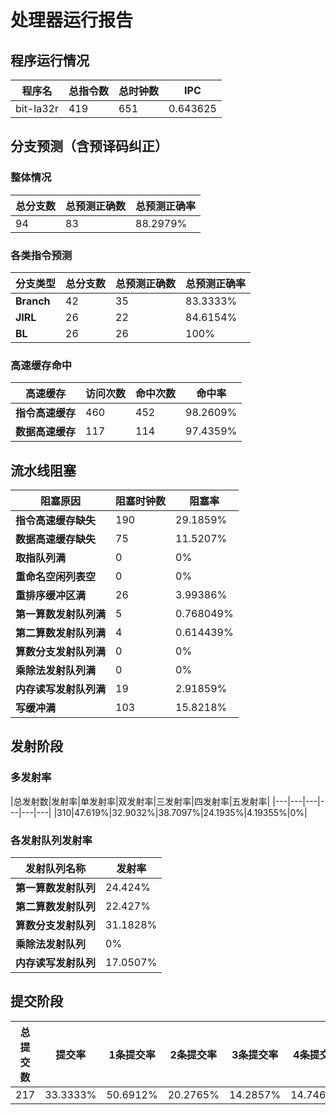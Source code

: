 # 处理器运行报告
## 程序运行情况
|程序名|总指令数|总时钟数|IPC|
|---|---|---|---|
|bit-la32r|419|651|0.643625|

## 分支预测（含预译码纠正）
### 整体情况
|总分支数|总预测正确数|总预测正确率|
|---|---|---|
|94|83|88.2979%|

### 各类指令预测
|分支类型|总分支数|总预测正确数|总预测正确率|
|---|---|---|---|
|**Branch**| 42 | 35 | 83.3333%|
|**JIRL**| 26 | 22 | 84.6154%|
|**BL**| 26 | 26 | 100%|

### 高速缓存命中
|高速缓存|访问次数|命中次数|命中率|
|---|---|---|---|
|**指令高速缓存**| 460 | 452 | 98.2609%|
|**数据高速缓存**| 117 | 114 | 97.4359%|
## 流水线阻塞
|阻塞原因|阻塞时钟数|阻塞率|
|---|---|---|
|**指令高速缓存缺失**| 190 | 29.1859%|
|**数据高速缓存缺失**| 75 | 11.5207%|
|**取指队列满**| 0 | 0%|
|**重命名空闲列表空**|0 | 0%|
|**重排序缓冲区满**|26 | 3.99386%|
|**第一算数发射队列满**|5 | 0.768049%|
|**第二算数发射队列满**|4 | 0.614439%|
|**算数分支发射队列满**|0 | 0%|
|**乘除法发射队列满**|0 | 0%|
|**内存读写发射队列满**|19 | 2.91859%|
|**写缓冲满**|103 | 15.8218%|

## 发射阶段
### 多发射率
|总发射数|发射率|单发射率|双发射率|三发射率|四发射率|五发射率|
|---|---|---|---|---|---|
|310|47.619%|32.9032%|38.7097%|24.1935%|4.19355%|0%|

### 各发射队列发射率
|发射队列名称|发射率|
|---|---|
|**第一算数发射队列**|24.424%|
|**第二算数发射队列**|22.427%|
|**算数分支发射队列**|31.1828%|
|**乘除法发射队列**|0%|
|**内存读写发射队列**|17.0507%|

## 提交阶段
|总提交数|提交率|1条提交率|2条提交率|3条提交率|4条提交率|
|---|---|---|---|---|---|
|217|33.3333%|50.6912%|20.2765%|14.2857%|14.7465%|
